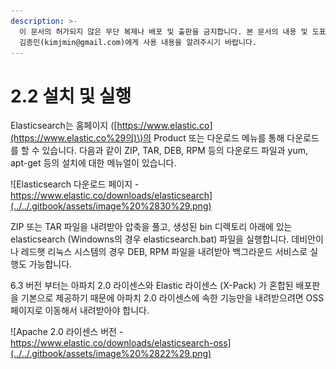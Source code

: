 ```yaml
---
description: >-
  이 문서의 허가되지 않은 무단 복제나 배포 및 출판을 금지합니다. 본 문서의 내용 및 도표 등을 인용하고자 하는 경우 출처를 명시하고
  김종민(kimjmin@gmail.com)에게 사용 내용을 알려주시기 바랍니다.
---
```


# 2.2 설치 및 실행

  Elasticsearch는 홈페이지 \([https://www.elastic.co](https://www.elastic.co%29의)\)의 Product 또는 다운로드 메뉴를 통해 다운로드를 할 수 있습니다. 다음과 같이 ZIP, TAR, DEB, RPM 등의 다운로드 파일과 yum, apt-get 등의 설치에 대한 메뉴얼이 있습니다.

![Elasticsearch &#xB2E4;&#xC6B4;&#xB85C;&#xB4DC; &#xD398;&#xC774;&#xC9C0; - https://www.elastic.co/downloads/elasticsearch](../../.gitbook/assets/image%20%2830%29.png)

  ZIP 또는 TAR 파일을 내려받아 압축을 풀고, 생성된 bin 디렉토리 아래에 있는 elasticsearch \(Windowns의 경우 elasticsearch.bat\) 파일을 실행합니다. 데비안이나 레드햇 리눅스 시스템의 경우 DEB, RPM 파일을 내려받아 백그라운드 서비스로 실행도 가능합니다.

  6.3 버전 부터는 아파치 2.0 라이센스와 Elastic 라이센스 \(X-Pack\) 가 혼합된 배포판을 기본으로 제공하기 때문에 아파치 2.0 라이센스에 속한 기능만을 내려받으려면 OSS 페이지로 이동해서 내려받아야 합니다.

![Apache 2.0 &#xB77C;&#xC774;&#xC13C;&#xC2A4; &#xBC84;&#xC804; - https://www.elastic.co/downloads/elasticsearch-oss](../../.gitbook/assets/image%20%2822%29.png)


